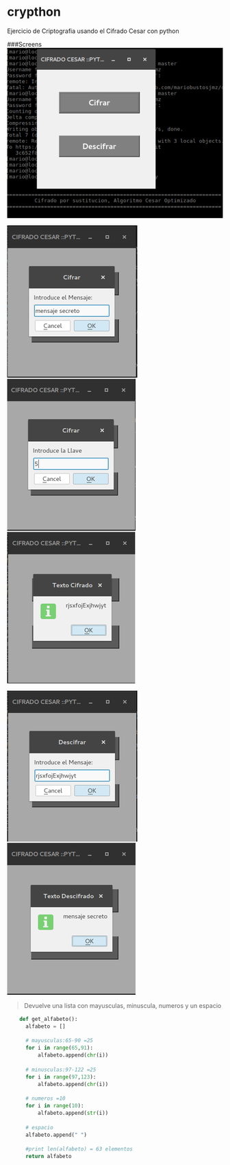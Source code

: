# crypthon
Ejercicio de Criptografia usando el Cifrado Cesar con python

###Screens
![alt tag](https://github.com/mariobustosjmz/crypthon/blob/master/screen/Screenshot%20from%202017-02-22%2023-09-07.png)


![alt tag](https://github.com/mariobustosjmz/crypthon/blob/master/screen/Screenshot%20from%202017-02-22%2023-09-27.png)
![alt tag](https://github.com/mariobustosjmz/crypthon/blob/master/screen/Screenshot%20from%202017-02-22%2023-09-39.png)
![alt tag](https://github.com/mariobustosjmz/crypthon/blob/master/screen/Screenshot%20from%202017-02-22%2023-09-47.png)


![alt tag](https://github.com/mariobustosjmz/crypthon/blob/master/screen/Screenshot%20from%202017-02-22%2023-09-58.png)
![alt tag](https://github.com/mariobustosjmz/crypthon/blob/master/screen/Screenshot%20from%202017-02-22%2023-10-08.png)


	
	
	
	
	




> Devuelve una lista con mayusculas, minuscula, numeros y un espacio

```python
    def get_alfabeto():
      alfabeto = []

      # mayusculas:65-90 =25
      for i in range(65,91):
          alfabeto.append(chr(i))

      # minusculas:97-122 =25
      for i in range(97,123):
          alfabeto.append(chr(i))

      # numeros =10
      for i in range(10):
          alfabeto.append(str(i))

      # espacio
      alfabeto.append(" ")

      #print len(alfabeto) = 63 elementos
      return alfabeto
   
